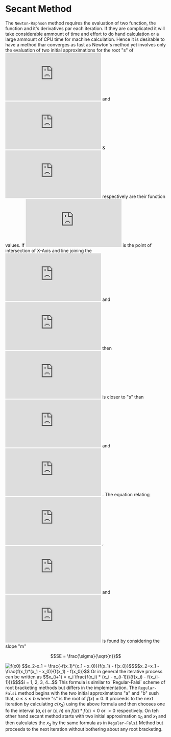 # Secant Method
The `Newton-Raphson` method requires the evaluation of two function, the function and it's derivatives par each iteration. If they are complicated it will take considerable ammount of time and effort to do hand calculation or a large ammount of CPU time for machine calculation.
Hence it is desirable to have a method thar converges as fast as Newton's method yet involves only the evaluation of two initial approximations for the root "s" of ![f(x)](https://latex.codecogs.com/gif.latex?f%28x%29=0)  and ![f(x0)](https://latex.codecogs.com/gif.latex?f(x_0)) & ![f(x1)](https://latex.codecogs.com/gif.latex?f(x_1)) respectively are their function values. If ![f(x0)](https://latex.codecogs.com/gif.latex?x_2) is the point of intersection of  X-Axis and line joining the ![f(x0)](https://latex.codecogs.com/gif.latex?point(x_0,%20f(x_0))) and ![f(x0)](https://latex.codecogs.com/gif.latex?point(x_1,%20f(x_1))) then ![f(x0)](https://latex.codecogs.com/gif.latex?x_2)  is closer to "s" than ![f(x0)](https://latex.codecogs.com/gif.latex?x_0)  and ![f(x0)](https://latex.codecogs.com/gif.latex?x_1) . The equation relating ![f(x0)](https://latex.codecogs.com/gif.latex?x_0) , ![f(x0)](https://latex.codecogs.com/gif.latex?x_1)  and ![f(x0)](https://latex.codecogs.com/gif.latex?x_2)  is found by considering the slope "m"
```math
SE = \frac{\sigma}{\sqrt{n}}
``` 
![f(x0)](https://latex.codecogs.com/gif.latex?m%20=%20\frac{f(x_1)%20-%20f(x_0)}{x_1%20-%20x_0}%20=%20\frac{f(x_2)%20-%20f(x_1)%20}{x_2%20-![f(x0)](https://latex.codecogs.com/gif.latex?x_1)x_1}%20%20=%20\frac{0%20-%20f(x_1)%20}{x_2%20-%20x_1})
$$x_2-x_1 = \frac{-f(x_1)*(x_1 - x_0)}{f(x_1) - f(x_0)}$$$$x_2=x_1 - \frac{f(x_1)*(x_1 - x_0)}{f(x_1) - f(x_0)}$$
Or in general the iterative process can be written as
$$x_(i+1) = x_i \frac{f(x_i) * (x_i - x_(i-1))}{f(x_i) - f(x_(i-1))}$$$$i = 1, 2, 3, 4...$$
This formula is similar to `Regular-Falsi` scheme of root bracketing methods but differs in the implementation. The  `Regular-Falsi` method begins with the two initial approximations "a" and "b" sush that, $a\leqslant s\leqslant b$ where "s" is the root of $f(x) = 0$. It proceeds to the next iteration by calculating $c(x_2)$ using the above formula and then chooses one fo the interval $(a,c)$ or $(c,h)$ on $f(a) * f(c) < 0$ or $>0$ respectively. On teh other hand secant method starts with two initial approximation $x_0$ and $x_1$ and then calculates the $x_2$ by the same formula as in `Regular-Falsi` Method but proceeds to the next iteration without bothering about any root bracketing.